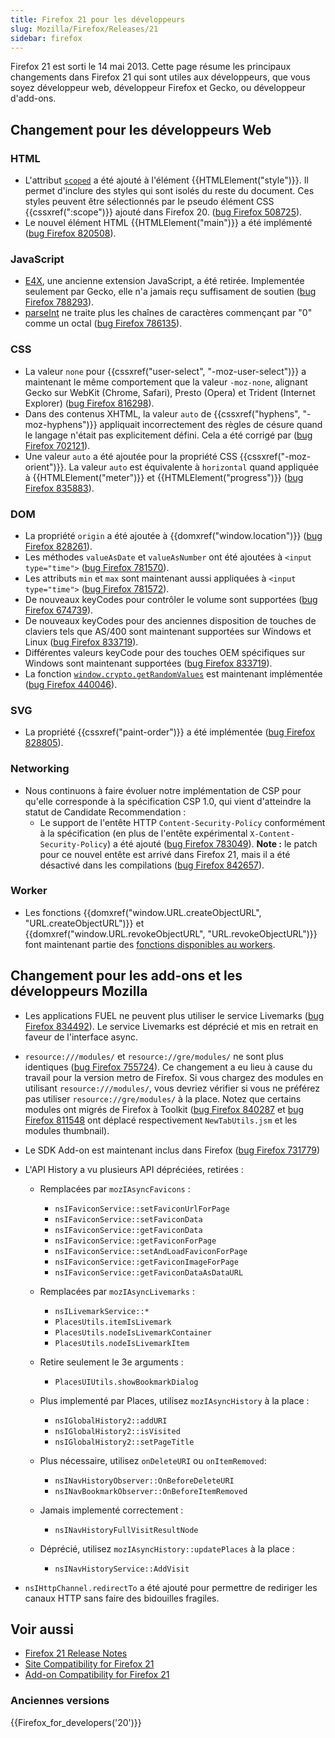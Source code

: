 ```yaml
---
title: Firefox 21 pour les développeurs
slug: Mozilla/Firefox/Releases/21
sidebar: firefox
---
```


Firefox 21 est sorti le 14 mai 2013. Cette page résume les principaux changements dans Firefox 21 qui sont utiles aux développeurs, que vous soyez développeur web, développeur Firefox et Gecko, ou développeur d'add-ons.

## Changement pour les développeurs Web

### HTML

- L'attribut [`scoped`](/fr/docs/Web/HTML/Element/style#scoped) a été ajouté à l'élément {{HTMLElement("style")}}. Il permet d'inclure des styles qui sont isolés du reste du document. Ces styles peuvent être sélectionnés par le pseudo élément CSS {{cssxref(":scope")}} ajouté dans Firefox 20. ([bug Firefox 508725](https://bugzil.la/508725)).
- Le nouvel élément HTML {{HTMLElement("main")}} a été implémenté ([bug Firefox 820508](https://bugzil.la/820508)).

### JavaScript

- [E4X](/fr/docs/E4X), une ancienne extension JavaScript, a été retirée. Implementée seulement par Gecko, elle n'a jamais reçu suffisament de soutien ([bug Firefox 788293](https://bugzil.la/788293)).
- [parseInt](/fr/docs/Web/JavaScript/Reference/Global_Objects/parseInt) ne traite plus les chaînes de caractères commençant par "0" comme un octal ([bug Firefox 786135](https://bugzil.la/786135)).

### CSS

- La valeur `none` pour {{cssxref("user-select", "-moz-user-select")}} a maintenant le même comportement que la valeur `-moz-none`, alignant Gecko sur WebKit (Chrome, Safari), Presto (Opera) et Trident (Internet Explorer) ([bug Firefox 816298](https://bugzil.la/816298)).
- Dans des contenus XHTML, la valeur `auto` de {{cssxref("hyphens", "-moz-hyphens")}} appliquait incorrectement des règles de césure quand le langage n'était pas explicitement défini. Cela a été corrigé par ([bug Firefox 702121](https://bugzil.la/702121)).
- Une valeur `auto` a été ajoutée pour la propriété CSS {{cssxref("-moz-orient")}}. La valeur `auto` est équivalente à `horizontal` quand appliquée à {{HTMLElement("meter")}} et {{HTMLElement("progress")}} ([bug Firefox 835883](https://bugzil.la/835883)).

### DOM

- La propriété `origin` a été ajoutée à {{domxref("window.location")}} ([bug Firefox 828261](https://bugzil.la/828261)).
- Les méthodes `valueAsDate` et `valueAsNumber` ont été ajoutées à `<input type="time">` ([bug Firefox 781570](https://bugzil.la/781570)).
- Les attributs `min` et `max` sont maintenant aussi appliquées à `<input type="time">` ([bug Firefox 781572](https://bugzil.la/781572)).
- De nouveaux keyCodes pour contrôler le volume sont supportées ([bug Firefox 674739](https://bugzil.la/674739)).
- De nouveaux keyCodes pour des anciennes disposition de touches de claviers tels que AS/400 sont maintenant supportées sur Windows et Linux ([bug Firefox 833719](https://bugzil.la/833719)).
- Différentes valeurs keyCode pour des touches OEM spécifiques sur Windows sont maintenant supportées ([bug Firefox 833719](https://bugzil.la/833719)).
- La fonction [`window.crypto.getRandomValues`](/fr/docs/Web/API/Crypto/getRandomValues) est maintenant implémentée ([bug Firefox 440046](https://bugzil.la/440046)).

### SVG

- La propriété {{cssxref("paint-order")}} a été implémentée ([bug Firefox 828805](https://bugzil.la/828805)).

### Networking

- Nous continuons à faire évoluer notre implémentation de CSP pour qu'elle corresponde à la spécification CSP 1.0, qui vient d'atteindre la statut de Candidate Recommendation :
  - Le support de l'entête HTTP `Content-Security-Policy` conformément à la spécification (en plus de l'entête expérimental `X-Content-Security-Policy`) a été ajouté ([bug Firefox 783049](https://bugzil.la/783049)). **Note :** le patch pour ce nouvel entête est arrivé dans Firefox 21, mais il a été désactivé dans les compilations ([bug Firefox 842657](https://bugzil.la/842657)).

### Worker

- Les fonctions {{domxref("window.URL.createObjectURL", "URL.createObjectURL")}} et {{domxref("window.URL.revokeObjectURL", "URL.revokeObjectURL")}} font maintenant partie des [fonctions disponibles au workers](/fr/docs/Web/API/Web_Workers_API/Functions_and_classes_available_to_workers).

## Changement pour les add-ons et les développeurs Mozilla

- Les applications FUEL ne peuvent plus utiliser le service Livemarks ([bug Firefox 834492](https://bugzil.la/834492)). Le service Livemarks est déprécié et mis en retrait en faveur de l'interface async.
- `resource:///modules/` et `resource://gre/modules/` ne sont plus identiques ([bug Firefox 755724](https://bugzil.la/755724)). Ce changement a eu lieu à cause du travail pour la version metro de Firefox. Si vous chargez des modules en utilisant `resource:///modules/`, vous devriez vérifier si vous ne préférez pas utiliser `resource://gre/modules/` à la place. Notez que certains modules ont migrés de Firefox à Toolkit ([bug Firefox 840287](https://bugzil.la/840287) et [bug Firefox 811548](https://bugzil.la/811548) ont déplacé respectivement `NewTabUtils.jsm` et les modules thumbnail).
- Le SDK Add-on est maintenant inclus dans Firefox ([bug Firefox 731779](https://bugzil.la/731779))
- L'API History a vu plusieurs API dépréciées, retirées :
  - Remplacées par `mozIAsyncFavicons` :
    - `nsIFaviconService::setFaviconUrlForPage`
    - `nsIFaviconService::setFaviconData`
    - `nsIFaviconService::getFaviconData`
    - `nsIFaviconService::getFaviconForPage`
    - `nsIFaviconService::setAndLoadFaviconForPage`
    - `nsIFaviconService::getFaviconImageForPage`
    - `nsIFaviconService::getFaviconDataAsDataURL`

  - Remplacées par `mozIAsyncLivemarks` :
    - `nsILivemarkService::*`
    - `PlacesUtils.itemIsLivemark`
    - `PlacesUtils.nodeIsLivemarkContainer`
    - `PlacesUtils.nodeIsLivemarkItem`

  - Retire seulement le 3e arguments :
    - `PlacesUIUtils.showBookmarkDialog`

  - Plus implementé par Places, utilisez `mozIAsyncHistory` à la place :
    - `nsIGlobalHistory2::addURI`
    - `nsIGlobalHistory2::isVisited`
    - `nsIGlobalHistory2::setPageTitle`

  - Plus nécessaire, utilisez `onDeleteURI` ou `onItemRemoved`:
    - `nsINavHistoryObserver::OnBeforeDeleteURI`
    - `nsINavBookmarkObserver::OnBeforeItemRemoved`

  - Jamais implementé correctement :
    - `nsINavHistoryFullVisitResultNode`

  - Déprécié, utilisez `mozIAsyncHistory::updatePlaces` à la place :
    - `nsINavHistoryService::AddVisit`

- `nsIHttpChannel.redirectTo` a été ajouté pour permettre de rediriger les canaux HTTP sans faire des bidouilles fragiles.

## Voir aussi

- [Firefox 21 Release Notes](https://www.mozilla.org/en-US/firefox/21.0/releasenotes/)
- [Site Compatibility for Firefox 21](/fr/docs/Site_Compatibility_for_Firefox_21)
- [Add-on Compatibility for Firefox 21](https://blog.mozilla.org/addons/2013/04/26/compatibility-for-firefox-21/)

### Anciennes versions

{{Firefox_for_developers('20')}}
